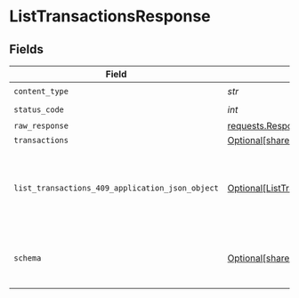 # ListTransactionsResponse


## Fields

| Field                                                                                                         | Type                                                                                                          | Required                                                                                                      | Description                                                                                                   |
| ------------------------------------------------------------------------------------------------------------- | ------------------------------------------------------------------------------------------------------------- | ------------------------------------------------------------------------------------------------------------- | ------------------------------------------------------------------------------------------------------------- |
| `content_type`                                                                                                | *str*                                                                                                         | :heavy_check_mark:                                                                                            | N/A                                                                                                           |
| `status_code`                                                                                                 | *int*                                                                                                         | :heavy_check_mark:                                                                                            | N/A                                                                                                           |
| `raw_response`                                                                                                | [requests.Response](https://requests.readthedocs.io/en/latest/api/#requests.Response)                         | :heavy_minus_sign:                                                                                            | N/A                                                                                                           |
| `transactions`                                                                                                | [Optional[shared.Transactions]](../../models/shared/transactions.md)                                          | :heavy_minus_sign:                                                                                            | OK                                                                                                            |
| `list_transactions_409_application_json_object`                                                               | [Optional[ListTransactions409ApplicationJSON]](../../models/operations/listtransactions409applicationjson.md) | :heavy_minus_sign:                                                                                            | The data type's dataset has not been requested or is still syncing.                                           |
| `schema`                                                                                                      | [Optional[shared.Schema]](../../models/shared/schema.md)                                                      | :heavy_minus_sign:                                                                                            | Your `query` parameter was not correctly formed                                                               |